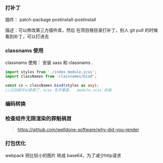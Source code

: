 ### 打补丁

插件： patch-package postinstall-postinstall

描述：可以修改第三方插件库，然后 在项目根目录打补丁，别人 git pull 的时候 看到补丁，可以打进去







### classnams 使用

classnams 使用： 安装 sass 和 classnams .

```ts
import styles from './index.module.scss';
import classNames from 'classnames/bind';

const cx = classNames.bind(styles as any);
//之后就可以使用了，scss 名字要是， .module.scss 后缀
```



### 编码转换  



### 检查组件无限渲染的罪魁祸首

> https://github.com/welldone-software/why-did-you-render



### 打包优化 

  webpack 把比较小的图片 转成 base64，为了减少http请求
